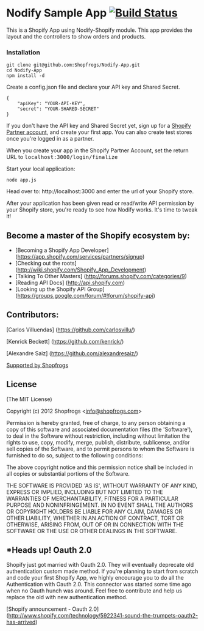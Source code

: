 Nodify Sample App [![Build Status](https://secure.travis-ci.org/Shopfrogs/Nodify-App.png?branch=master)](http://travis-ci.org/Shopfrogs/Nodify-App)
======================

This is a Shopify App using Nodify-Shopify module. This app provides the layout and the controllers to show orders and products.

### Installation

    git clone git@github.com:Shopfrogs/Nodify-App.git
    cd Nodify-App
    npm install -d
    
   
Create a config.json file and declare your API key and Shared Secret. 
	
	{
		"apiKey": "YOUR-API-KEY",
		"secret": "YOUR-SHARED-SECRET"
	}

If you don't have the API key and Shared Secret yet, sign up for a [Shopify Partner account](https://app.shopify.com/services/partners/signup/), and create your first app. You can also create test stores
once you're logged in as a partner.

When you create your app in the Shopify Partner Account, set the return URL to
<tt>localhost:3000/login/finalize</tt>

Start your local application: 

    node app.js

Head over to: http://localhost:3000 and enter the url of your Shopify store.

After your application has been given read or read/write API permission by your Shopify store, you're ready to see how Nodify works. It's time to tweak it!

## Become a master of the Shopify ecosystem by: 

* [Becoming a Shopify App Developer] (https://app.shopify.com/services/partners/signup)
* [Checking out the roots] (http://wiki.shopify.com/Shopify_App_Development) 
* [Talking To Other Masters] (http://forums.shopify.com/categories/9) 
* [Reading API Docs] (http://api.shopify.com) 
* [Looking up the Shopify API Group] (https://groups.google.com/forum/#!forum/shopify-api) 


## Contributors:
[Carlos Villuendas] (https://github.com/carlosvillu/)

[Kenrick Beckett] (https://github.com/kenrick/)

[Alexandre Saiz] (https://github.com/alexandresaiz/)

[Supported by Shopfrogs](http://www.shopfrogs.com/shopify/)


## License 

(The MIT License)

Copyright (c) 2012 Shopfrogs &lt;info@shopfrogs.com&gt;

Permission is hereby granted, free of charge, to any person obtaining
a copy of this software and associated documentation files (the
'Software'), to deal in the Software without restriction, including
without limitation the rights to use, copy, modify, merge, publish,
distribute, sublicense, and/or sell copies of the Software, and to
permit persons to whom the Software is furnished to do so, subject to
the following conditions:

The above copyright notice and this permission notice shall be
included in all copies or substantial portions of the Software.

THE SOFTWARE IS PROVIDED 'AS IS', WITHOUT WARRANTY OF ANY KIND,
EXPRESS OR IMPLIED, INCLUDING BUT NOT LIMITED TO THE WARRANTIES OF
MERCHANTABILITY, FITNESS FOR A PARTICULAR PURPOSE AND NONINFRINGEMENT.
IN NO EVENT SHALL THE AUTHORS OR COPYRIGHT HOLDERS BE LIABLE FOR ANY
CLAIM, DAMAGES OR OTHER LIABILITY, WHETHER IN AN ACTION OF CONTRACT,
TORT OR OTHERWISE, ARISING FROM, OUT OF OR IN CONNECTION WITH THE
SOFTWARE OR THE USE OR OTHER DEALINGS IN THE SOFTWARE.

## *Heads up! Oauth 2.0 

Shopify just got married with Oauth 2.0. They will eventually deprecate old authentication custom made method. 
If you're planning to start from scratch and code your first Shopify App, we highly encourage you to do all the Authentication with Oauth 2.0.
This connector was started some time ago when no Oauth hunch was around. Feel free to contribute and help us replace the old with new authentication method.

[Shopify announcement - Oauth 2.0] (http://www.shopify.com/technology/5922341-sound-the-trumpets-oauth2-has-arrived)
